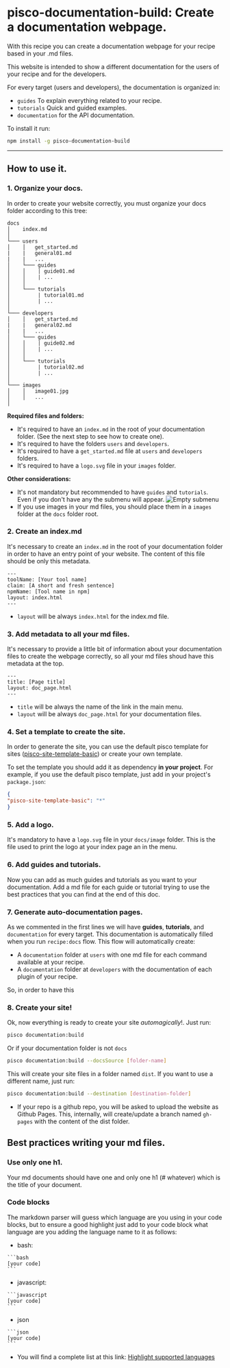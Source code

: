 # pisco-documentation-build: Create a documentation webpage.

With this recipe you can create a documentation webpage for your recipe based in your .md files.

This website is intended to show a different documentation for the users of your recipe and for the developers.

For every target (users and developers), the documentation is organized in:

* ```guides``` To explain everything related to your recipe.
* ```tutorials``` Quick and guided examples.
* ```documentation``` for the API documentation.

To install it run:
```bash
npm install -g pisco-documentation-build
```

-----
## How to use it.

### 1. Organize your docs.
In order to create your website correctly, you must organize your docs folder according to this tree:

```
docs
│    index.md
│
└─── users
│    │   get_started.md
|    |   general01.md
|    |   ...
│    └─── guides
│    │    | guide01.md
│    │    | ...
│    │    
│    └─── tutorials
│         | tutorial01.md
│         | ...
│       
└─── developers
│    │   get_started.md
|    |   general02.md
|    |   ...
│    └─── guides
│    │    | guide02.md
│    │    | ...
│    │    
│    └─── tutorials
│         | tutorial02.md
│         | ...
│
└─── images
│    │   image01.jpg
│    │   ...
│
```
**Required files and folders:**
* It's required to have an ```index.md``` in the root of your documentation folder. (See the next step to see how to create one).
* It's required to have the folders ```users``` and ```developers```.
* It's required to have a ```get_started.md``` file at ```users``` and ```developers``` folders.
* It's required to have a ```logo.svg``` file in your ```images``` folder.

**Other considerations:**
* It's not mandatory but recommended to have ```guides``` and ```tutorials```. Even if you don't have any the submenu will appear.
![Empty submenu](img/empty_submenu.png)
* If you use images in your md files, you should place them in a ```images``` folder at the ```docs``` folder root.

### 2. Create an index.md
It's necessary to create an ```index.md``` in the root of your documentation folder in order to have an entry point of your website.
The content of this file should be only this metadata.

```
---
toolName: [Your tool name]
claim: [A short and fresh sentence]
npmName: [Tool name in npm]
layout: index.html
---
```

* ```layout``` will be always ```index.html``` for the index.md file.

### 3. Add metadata to all your md files.
It's necessary to provide a little bit of information about your documentation files to create the webpage correctly, so all your md files shoud have this metadata at the top.

```
---
title: [Page title]
layout: doc_page.html
---
```

* ```title``` will be always the name of the link in the main menu.
* ```layout``` will be always ```doc_page.html``` for your documentation files.

### 4. Set a template to create the site.
In order to generate the site, you can use the default pisco template for sites ([pisco-site-template-basic](https://globaldevtools.bbva.com/bitbucket/projects/CTOOL/repos/pisco-site-template-basic/browse)) or create your own template.

To set the template you should add it as dependency **in your project**.
For example, if you use the default pisco template, just add in your project's ```package.json```:

```json
{
"pisco-site-template-basic": "*"
}
```

### 5. Add a logo.
It's mandatory to have a ```logo.svg``` file in your ```docs/image``` folder. This is the file used to print the logo at your index page an in the menu.

### 6. Add guides and tutorials.
Now you can add as much guides and tutorials as you want to your documentation.
Add a md file for each guide or tutorial trying to use the best practices that you can find at the end of this doc.

### 7. Generate auto-documentation pages.
As we commented in the first lines we will have **guides**, **tutorials**, and ```documentation``` for every target.
This documentation is automatically filled when you run ```recipe:docs``` flow.
This flow will automatically create:
* A ```documentation``` folder at ```users``` with one md file for each command available at your recipe.
* A ```documentation``` folder at ```developers``` with the documentation of each plugin of your recipe.

So, in order to have this

### 8. Create your site!
Ok, now everything is ready to create your site *automagically*!. Just run:

```bash
pisco documentation:build
```

Or if your documentation folder is not ```docs```

```bash
pisco documentation:build --docsSource [folder-name]
```

This will create your site files in a folder named ```dist```. If you want to use a different name, just run:

```bash
pisco documentation:build --destination [destination-folder]
```

* If your repo is a github repo, you will be asked to upload the website as Github Pages. This, internally, will create/update a branch named ```gh-pages``` with the content of the dist folder.

## Best practices writing your md files.

### Use only one h1.
Your md documents should have one and only one h1 (# whatever) which is the title of your document.

### Code blocks
The markdown parser will guess which language are you using in your code blocks, but to ensure a good highlight just add to your code block what language are you adding the language name to it as follows:

* bash:

~~~
```bash
[your code]
```
~~~

* javascript:

~~~
```javascript
[your code]
```
~~~

* json

~~~
```json
[your code]
```
~~~

* You will find a complete list at this link: [Highlight supported languages](https://highlightjs.org/static/demo/)

